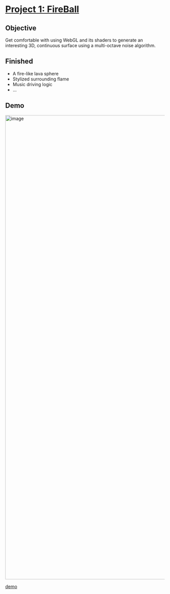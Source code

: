 # [Project 1: FireBall](https://github.com/CIS-566-Fall-2022/hw01-fireball-base)

## Objective

Get comfortable with using WebGL and its shaders to generate an interesting 3D, continuous surface using a multi-octave noise algorithm.

## Finished

 - A fire-like lava sphere
 - Stylized surrounding flame
 - Music driving logic
 - ...

## Demo

<img width="2138" height="1468" alt="image" src="https://github.com/user-attachments/assets/c03a6a56-fdcc-4ddc-8386-e60d4f0d05c2" />

[demo](https://rev3nus.github.io/CIS-5660-hw01/)
